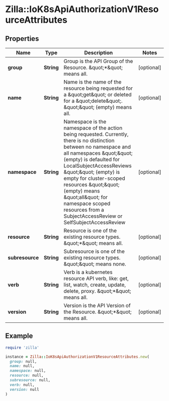 # Zilla::IoK8sApiAuthorizationV1ResourceAttributes

## Properties

| Name | Type | Description | Notes |
| ---- | ---- | ----------- | ----- |
| **group** | **String** | Group is the API Group of the Resource.  \&quot;*\&quot; means all. | [optional] |
| **name** | **String** | Name is the name of the resource being requested for a \&quot;get\&quot; or deleted for a \&quot;delete\&quot;. \&quot;\&quot; (empty) means all. | [optional] |
| **namespace** | **String** | Namespace is the namespace of the action being requested.  Currently, there is no distinction between no namespace and all namespaces \&quot;\&quot; (empty) is defaulted for LocalSubjectAccessReviews \&quot;\&quot; (empty) is empty for cluster-scoped resources \&quot;\&quot; (empty) means \&quot;all\&quot; for namespace scoped resources from a SubjectAccessReview or SelfSubjectAccessReview | [optional] |
| **resource** | **String** | Resource is one of the existing resource types.  \&quot;*\&quot; means all. | [optional] |
| **subresource** | **String** | Subresource is one of the existing resource types.  \&quot;\&quot; means none. | [optional] |
| **verb** | **String** | Verb is a kubernetes resource API verb, like: get, list, watch, create, update, delete, proxy.  \&quot;*\&quot; means all. | [optional] |
| **version** | **String** | Version is the API Version of the Resource.  \&quot;*\&quot; means all. | [optional] |

## Example

```ruby
require 'zilla'

instance = Zilla::IoK8sApiAuthorizationV1ResourceAttributes.new(
  group: null,
  name: null,
  namespace: null,
  resource: null,
  subresource: null,
  verb: null,
  version: null
)
```


